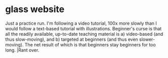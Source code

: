 # glass website

Just a practice run. I'm following a video tutorial, 100x more slowly than I would follow a text-based tutorial with illustrations. Beginner's curse is that all the readily available, up-to-date teaching material is a) video-based (and thus slow-moving), and b) targeted at beginners (and thus even slower-moving). The net result of which is that beginners stay beginners for too long. |Rant over.
